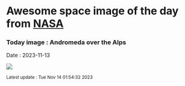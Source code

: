 
# Awesome space image of the day from [NASA](https://api.nasa.gov/)

### Today image : Andromeda over the Alps
Date : 2023-11-13

![](https://apod.nasa.gov/apod/image/2311/M31Alps_Kananovich_960.jpg)

<small>Latest update : Tue Nov 14 01:54:32 2023</small>
        